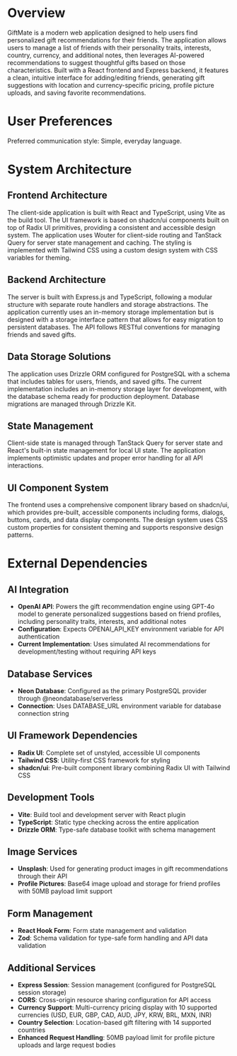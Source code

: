 # Overview

GiftMate is a modern web application designed to help users find personalized gift recommendations for their friends. The application allows users to manage a list of friends with their personality traits, interests, country, currency, and additional notes, then leverages AI-powered recommendations to suggest thoughtful gifts based on those characteristics. Built with a React frontend and Express backend, it features a clean, intuitive interface for adding/editing friends, generating gift suggestions with location and currency-specific pricing, profile picture uploads, and saving favorite recommendations.

# User Preferences

Preferred communication style: Simple, everyday language.

# System Architecture

## Frontend Architecture
The client-side application is built with React and TypeScript, using Vite as the build tool. The UI framework is based on shadcn/ui components built on top of Radix UI primitives, providing a consistent and accessible design system. The application uses Wouter for client-side routing and TanStack Query for server state management and caching. The styling is implemented with Tailwind CSS using a custom design system with CSS variables for theming.

## Backend Architecture
The server is built with Express.js and TypeScript, following a modular structure with separate route handlers and storage abstractions. The application currently uses an in-memory storage implementation but is designed with a storage interface pattern that allows for easy migration to persistent databases. The API follows RESTful conventions for managing friends and saved gifts.

## Data Storage Solutions
The application uses Drizzle ORM configured for PostgreSQL with a schema that includes tables for users, friends, and saved gifts. The current implementation includes an in-memory storage layer for development, with the database schema ready for production deployment. Database migrations are managed through Drizzle Kit.

## State Management
Client-side state is managed through TanStack Query for server state and React's built-in state management for local UI state. The application implements optimistic updates and proper error handling for all API interactions.

## UI Component System
The frontend uses a comprehensive component library based on shadcn/ui, which provides pre-built, accessible components including forms, dialogs, buttons, cards, and data display components. The design system uses CSS custom properties for consistent theming and supports responsive design patterns.

# External Dependencies

## AI Integration
- **OpenAI API**: Powers the gift recommendation engine using GPT-4o model to generate personalized suggestions based on friend profiles, including personality traits, interests, and additional notes
- **Configuration**: Expects OPENAI_API_KEY environment variable for API authentication
- **Current Implementation**: Uses simulated AI recommendations for development/testing without requiring API keys

## Database Services
- **Neon Database**: Configured as the primary PostgreSQL provider through @neondatabase/serverless
- **Connection**: Uses DATABASE_URL environment variable for database connection string

## UI Framework Dependencies
- **Radix UI**: Complete set of unstyled, accessible UI components
- **Tailwind CSS**: Utility-first CSS framework for styling
- **shadcn/ui**: Pre-built component library combining Radix UI with Tailwind CSS

## Development Tools
- **Vite**: Build tool and development server with React plugin
- **TypeScript**: Static type checking across the entire application
- **Drizzle ORM**: Type-safe database toolkit with schema management

## Image Services
- **Unsplash**: Used for generating product images in gift recommendations through their API
- **Profile Pictures**: Base64 image upload and storage for friend profiles with 50MB payload limit support

## Form Management
- **React Hook Form**: Form state management and validation
- **Zod**: Schema validation for type-safe form handling and API data validation

## Additional Services
- **Express Session**: Session management (configured for PostgreSQL session storage)
- **CORS**: Cross-origin resource sharing configuration for API access
- **Currency Support**: Multi-currency pricing display with 10 supported currencies (USD, EUR, GBP, CAD, AUD, JPY, KRW, BRL, MXN, INR)
- **Country Selection**: Location-based gift filtering with 14 supported countries
- **Enhanced Request Handling**: 50MB payload limit for profile picture uploads and large request bodies